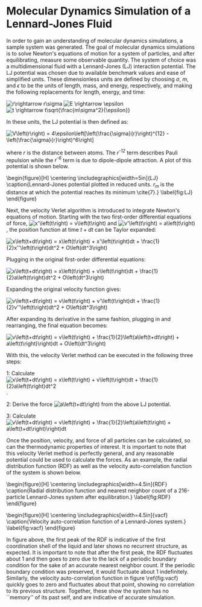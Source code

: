 

# Molecular Dynamics Simulation of a Lennard-Jones Fluid

In order to gain an understanding of molecular dynamics simulations, a sample system was generated. The goal of molecular dynamics simulations is to solve Newton's equations of motion for a system of particles, and after equilibrating, measure some observable quantity. The system of choice was a multidimensional fluid with a Lennard-Jones (LJ) interaction potential. The LJ potential was chosen due to available benchmark values and ease of simplified units. These dimensionless units are defined by choosing $\sigma$, $m$, and $\epsilon$ to be the units of length, mass, and energy, respectively, and making the following replacements for length, energy, and time:


<img src="https://latex.codecogs.com/gif.latex?r\rightarrow&space;r\sigma" title="r\rightarrow r\sigma" />

<img src="https://latex.codecogs.com/gif.latex?E&space;\rightarrow&space;\epsilon" title="E \rightarrow \epsilon" />

<img src="https://latex.codecogs.com/gif.latex?t&space;\rightarrow&space;t\sqrt{\frac{m\sigma^2}{\epsilon}}" title="t \rightarrow t\sqrt{\frac{m\sigma^2}{\epsilon}}" />

In these units, the LJ potential is then defined as:

<img src="https://latex.codecogs.com/gif.latex?V\left(r\right)&space;=&space;4\epsilon\left[\left(\frac{\sigma}{r}\right)^{12}&space;-&space;\left(\frac{\sigma}{r}\right)^6\right]" title="V\left(r\right) = 4\epsilon\left[\left(\frac{\sigma}{r}\right)^{12} - \left(\frac{\sigma}{r}\right)^6\right]" />

where *r* is the distance between atoms. The *r<sup>-12</sup>* term describes Pauli repulsion while the *r<sup>-6</sup>* term is due to dipole-dipole attraction. A plot of this potential is shown below.

\begin{figure}[H]
    \centering
    \includegraphics[width=5in]{LJ}
    \caption{Lennard-Jones potential plotted in reduced units. $r_m$ is the distance at which the potential reaches its minimum \cite{7}.}
    \label{fig:LJ}
\end{figure}

Next, the velocity Verlet algorithm is introduced to integrate Newton's equations of motion. Starting with the two first-order differential equations of force, <img src="https://latex.codecogs.com/gif.latex?x'\left(t\right)&space;=&space;v\left(t\right)" title="x'\left(t\right) = v\left(t\right)" /> and <img src="https://latex.codecogs.com/gif.latex?v'\left(t\right)&space;=&space;a\left(t\right)" title="v'\left(t\right) = a\left(t\right)" />, the position function at time $t+dt$ can be Taylor expanded:

<img src="https://latex.codecogs.com/gif.latex?x\left(t&plus;dt\right)&space;=&space;x\left(t\right)&space;&plus;&space;x'\left(t\right)dt&space;&plus;&space;\frac{1}{2}x''\left(t\right)dt^2&space;&plus;&space;O\left(dt^3\right)" title="x\left(t+dt\right) = x\left(t\right) + x'\left(t\right)dt + \frac{1}{2}x''\left(t\right)dt^2 + O\left(dt^3\right)" />

Plugging in the original first-order differential equations: 

<img src="https://latex.codecogs.com/gif.latex?x\left(t&plus;dt\right)&space;=&space;x\left(t\right)&space;&plus;&space;v\left(t\right)dt&space;&plus;&space;\frac{1}{2}a\left(t\right)dt^2&space;&plus;&space;O\left(dt^3\right)" title="x\left(t+dt\right) = x\left(t\right) + v\left(t\right)dt + \frac{1}{2}a\left(t\right)dt^2 + O\left(dt^3\right)" />

Expanding the original velocity function gives:

<img src="https://latex.codecogs.com/gif.latex?v\left(t&plus;dt\right)&space;=&space;v\left(t\right)&space;&plus;&space;v'\left(t\right)dt&space;&plus;&space;\frac{1}{2}v''\left(t\right)dt^2&space;&plus;&space;O\left(dt^3\right)" title="v\left(t+dt\right) = v\left(t\right) + v'\left(t\right)dt + \frac{1}{2}v''\left(t\right)dt^2 + O\left(dt^3\right)" />

After expanding its derivative in the same fashion, plugging in and rearranging, the final equation becomes:

<img src="https://latex.codecogs.com/gif.latex?v\left(t&plus;dt\right)&space;=&space;v\left(t\right)&space;&plus;&space;\frac{1}{2}\left(a\left(t&plus;dt\right)&space;&plus;&space;a\left(t\right)\right)dt&space;&plus;&space;O\left(dt^3\right)" title="v\left(t+dt\right) = v\left(t\right) + \frac{1}{2}\left(a\left(t+dt\right) + a\left(t\right)\right)dt + O\left(dt^3\right)" />

With this, the velocity Verlet method can be executed in the following three steps:

1: Calculate <img src="https://latex.codecogs.com/gif.latex?x\left(t&plus;dt\right)&space;=&space;x\left(t\right)&space;&plus;&space;v\left(t\right)dt&space;&plus;&space;\frac{1}{2}a\left(t\right)dt^2" title="x\left(t+dt\right) = x\left(t\right) + v\left(t\right)dt + \frac{1}{2}a\left(t\right)dt^2" />.

2: Derive the force <img src="https://latex.codecogs.com/gif.latex?a\left(t&plus;dt\right)" title="a\left(t+dt\right)" /> from the above LJ potential.

3: Calculate <img src="https://latex.codecogs.com/gif.latex?v\left(t&plus;dt\right)&space;=&space;v\left(t\right)&space;&plus;&space;\frac{1}{2}\left(a\left(t\right)&space;&plus;&space;a\left(t&plus;dt\right)\right)dt" title="v\left(t+dt\right) = v\left(t\right) + \frac{1}{2}\left(a\left(t\right) + a\left(t+dt\right)\right)dt" />



Once the position, velocity, and force of all particles can be calculated, so can the thermodynamic properties of interest. It is important to note that this velocity Verlet method is perfectly general, and any reasonable potential could be used to calculate the forces. As an example, the radial distribution function (RDF) as well as the velocity auto-correlation function of the system is shown below.



\begin{figure}[H]
    \centering
    \includegraphics[width=4.5in]{RDF}
    \caption{Radial distribution function and nearest neighbor count of a 216-particle Lennard-Jones system after equilibration.}
    \label{fig:RDF}
\end{figure}

\begin{figure}[H]
    \centering
    \includegraphics[width=4.5in]{vacf}
    \caption{Velocity auto-correlation function of a Lennard-Jones system.}
    \label{fig:vacf}
\end{figure}

In figure above, the first peak of the RDF is indicative of the first coordination shell of the liquid and later shows no recurrent structure, as expected. It is important to note that after the first peak, the RDF fluctuates about 1 and then goes to zero due to the lack of a periodic boundary condition for the sake of an accurate nearest neighbor count. If the periodic boundary condition was preserved, it would fluctuate about 1 indefinitely. Similarly, the velocity auto-correlation function in figure \ref{fig:vacf} quickly goes to zero and fluctuates about that point, showing no correlation to its previous structure. Together, these show the system has no ``memory'' of its past self, and are indicative of accurate simulation.
